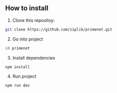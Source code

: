 
## How to install

1. Clone this repositoy:

```bash
git clone https://github.com/ziplik/primenet.git
```

2. Go into project

```bash
cd primenet
```

3. Install dependencies

```bash
npm install
```

4. Run project

```bash
npm run dev
```
